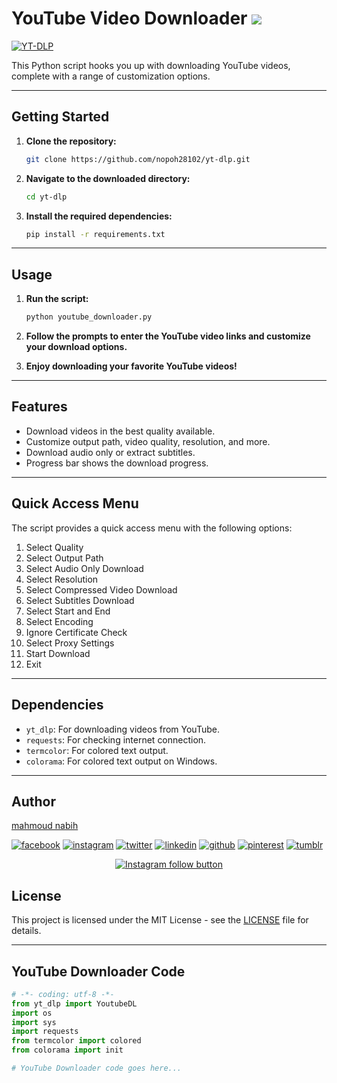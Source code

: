 # YouTube Video Downloader ![](https://user-images.githubusercontent.com/18350557/176309783-0785949b-9127-417c-8b55-ab5a4333674e.gif)

[![YT-DLP](https://raw.githubusercontent.com/yt-dlp/yt-dlp/master/.github/banner.svg)](#readme)

This Python script hooks you up with downloading YouTube videos, complete with a range of customization options.

---

## Getting Started

1. **Clone the repository:**
    ```bash
    git clone https://github.com/nopoh28102/yt-dlp.git
    ```

2. **Navigate to the downloaded directory:**
    ```bash
    cd yt-dlp
    ```

3. **Install the required dependencies:**
    ```bash
    pip install -r requirements.txt
    ```

---

## Usage

1. **Run the script:**
    ```bash
    python youtube_downloader.py
    ```

2. **Follow the prompts to enter the YouTube video links and customize your download options.**

3. **Enjoy downloading your favorite YouTube videos!**

---

## Features

- Download videos in the best quality available.
- Customize output path, video quality, resolution, and more.
- Download audio only or extract subtitles.
- Progress bar shows the download progress.

---

## Quick Access Menu

The script provides a quick access menu with the following options:

1. Select Quality
2. Select Output Path
3. Select Audio Only Download
4. Select Resolution
5. Select Compressed Video Download
6. Select Subtitles Download
7. Select Start and End
8. Select Encoding
9. Ignore Certificate Check
10. Select Proxy Settings
11. Start Download
12. Exit

---

## Dependencies

- `yt_dlp`: For downloading videos from YouTube.
- `requests`: For checking internet connection.
- `termcolor`: For colored text output.
- `colorama`: For colored text output on Windows.

---

## Author

[mahmoud nabih](https://github.com/nopoh28102)

<!-- display the social media buttons in your README -->

[![facebook](https://github.com/shikhar1020jais1/Git-Social/blob/master/Icons/Facebook.png (Facebook))][1]
[![instagram](https://github.com/shikhar1020jais1/Git-Social/blob/master/Icons/Instagram.png (Instagram))][2]
[![twitter](https://github.com/shikhar1020jais1/Git-Social/blob/master/Icons/Twitter.png (Twitter))][3]
[![linkedin](https://github.com/shikhar1020jais1/Git-Social/blob/master/Icons/LinkedIn.png (LinkedIn))][4]
[![github](https://github.com/shikhar1020jais1/Git-Social/blob/master/Icons/Github.png (Github))][5]
[![pinterest](https://github.com/shikhar1020jais1/Git-Social/blob/master/Icons/pinterest.png (Pinterest))][6]
[![tumblr](https://github.com/shikhar1020jais1/Git-Social/blob/master/Icons/tumblr.png (Tumblr))][7]

<!-- To Link your profile to the media buttons -->

[1]: https://www.facebook.com/username
[2]: https://www.instagram.com/username
[3]: https://www.twitter.com/username
[4]: https://www.linkedin.com/in/username
[5]: https://www.github.com/nopoh28102
[6]: https://in.pinterest.com/username
[7]: https://username.tumblr.com


<div align="center">
  <a href="https://www.instagram.com/m.nopoh/">
    <img src="https://img.shields.io/badge/Follow%20%40m.nopoh-Follow%20on%20Instagram-833AB4?logo=instagram&style=for-the-badge" alt="Instagram follow button">
  </a>
</div>




## License

This project is licensed under the MIT License - see the [LICENSE](LICENSE) file for details.

---

## YouTube Downloader Code

```python
# -*- coding: utf-8 -*-
from yt_dlp import YoutubeDL
import os
import sys
import requests
from termcolor import colored
from colorama import init

# YouTube Downloader code goes here...


